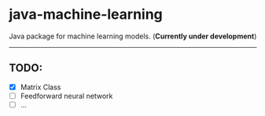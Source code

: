 # java-machine-learning

Java package for machine learning models.
(**Currently under development**)

---

## TODO:
- [x] Matrix Class
- [ ] Feedforward neural network
- [ ] ...
